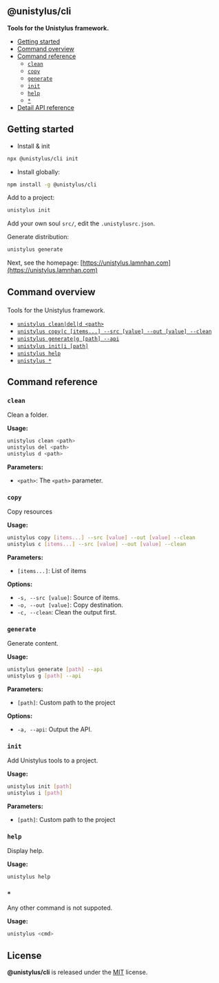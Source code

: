 <section id="head" data-note="AUTO-GENERATED CONTENT, DO NOT EDIT DIRECTLY!">

# @unistylus/cli

**Tools for the Unistylus framework.**

</section>

<section id="tocx" data-note="AUTO-GENERATED CONTENT, DO NOT EDIT DIRECTLY!">

- [Getting started](#getting-started)
- [Command overview](#cli-command-overview)
- [Command reference](#cli-command-reference)
  - [`clean`](#command-clean)
  - [`copy`](#command-copy)
  - [`generate`](#command-generate)
  - [`init`](#command-init)
  - [`help`](#command-help)
  - [`*`](#command-*)
- [Detail API reference](https://unistylus-cli.lamnhan.com)


</section>

<section id="getting-stated">

## Getting started

- Install & init

```sh
npx @unistylus/cli init
```

- Install globally:

```sh
npm install -g @unistylus/cli
```

Add to a project:

```sh
unistylus init
```

Add your own soul `src/`, edit the `.unistylusrc.json`.

Generate distribution:

```sh
unistylus generate
```

Next, see the homepage: [https://unistylus.lamnhan.com](https://unistylus.lamnhan.com)

</section>

<section id="cli" data-note="AUTO-GENERATED CONTENT, DO NOT EDIT DIRECTLY!">

<h2><a name="cli-command-overview"><p>Command overview</p>
</a></h2>

Tools for the Unistylus framework.

- [`unistylus clean|del|d <path>`](#command-clean)
- [`unistylus copy|c [items...] --src [value] --out [value] --clean`](#command-copy)
- [`unistylus generate|g [path] --api`](#command-generate)
- [`unistylus init|i [path]`](#command-init)
- [`unistylus help`](#command-help)
- [`unistylus *`](#command-*)

<h2><a name="cli-command-reference"><p>Command reference</p>
</a></h2>

<h3><a name="command-clean"><p><code>clean</code></p>
</a></h3>

Clean a folder.

**Usage:**

```sh
unistylus clean <path>
unistylus del <path>
unistylus d <path>
```

**Parameters:**

- `<path>`: The `<path>` parameter.

<h3><a name="command-copy"><p><code>copy</code></p>
</a></h3>

Copy resources

**Usage:**

```sh
unistylus copy [items...] --src [value] --out [value] --clean
unistylus c [items...] --src [value] --out [value] --clean
```

**Parameters:**

- `[items...]`: List of items

**Options:**

- `-s, --src [value]`: Source of items.
- `-o, --out [value]`: Copy destination.
- `-c, --clean`: Clean the output first.

<h3><a name="command-generate"><p><code>generate</code></p>
</a></h3>

Generate content.

**Usage:**

```sh
unistylus generate [path] --api
unistylus g [path] --api
```

**Parameters:**

- `[path]`: Custom path to the project

**Options:**

- `-a, --api`: Output the API.

<h3><a name="command-init"><p><code>init</code></p>
</a></h3>

Add Unistylus tools to a project.

**Usage:**

```sh
unistylus init [path]
unistylus i [path]
```

**Parameters:**

- `[path]`: Custom path to the project

<h3><a name="command-help"><p><code>help</code></p>
</a></h3>

Display help.

**Usage:**

```sh
unistylus help
```

<h3><a name="command-*"><p><code>*</code></p>
</a></h3>

Any other command is not suppoted.

**Usage:**

```sh
unistylus <cmd>
```

</section>

<section id="license" data-note="AUTO-GENERATED CONTENT, DO NOT EDIT DIRECTLY!">

## License

**@unistylus/cli** is released under the [MIT](https://github.com/unistylus/cli/blob/master/LICENSE) license.

</section>
